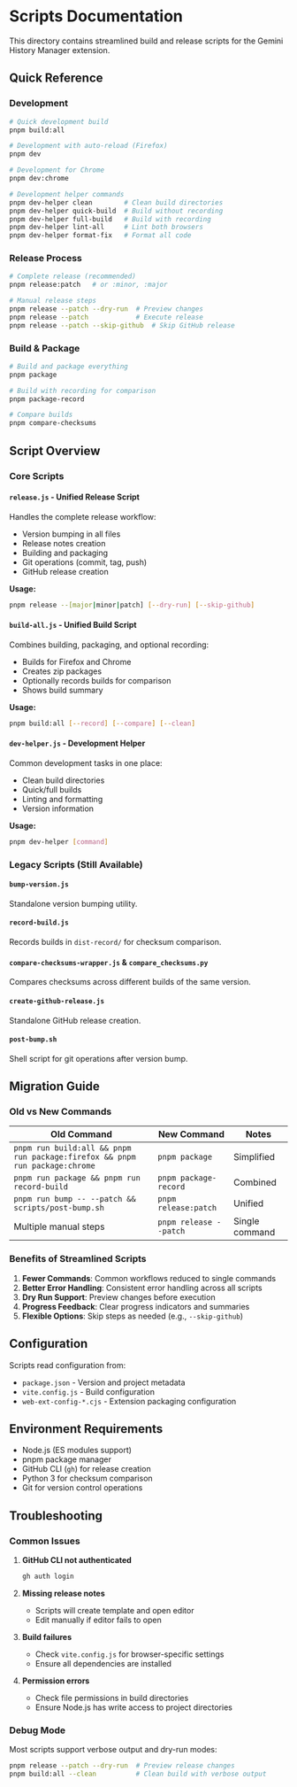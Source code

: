 # Scripts Documentation

This directory contains streamlined build and release scripts for the Gemini History Manager extension.

## Quick Reference

### Development
```bash
# Quick development build
pnpm build:all

# Development with auto-reload (Firefox)
pnpm dev

# Development for Chrome
pnpm dev:chrome

# Development helper commands
pnpm dev-helper clean        # Clean build directories
pnpm dev-helper quick-build  # Build without recording
pnpm dev-helper full-build   # Build with recording
pnpm dev-helper lint-all     # Lint both browsers
pnpm dev-helper format-fix   # Format all code
```

### Release Process
```bash
# Complete release (recommended)
pnpm release:patch   # or :minor, :major

# Manual release steps
pnpm release --patch --dry-run  # Preview changes
pnpm release --patch            # Execute release
pnpm release --patch --skip-github  # Skip GitHub release
```

### Build & Package
```bash
# Build and package everything
pnpm package

# Build with recording for comparison
pnpm package-record

# Compare builds
pnpm compare-checksums
```

## Script Overview

### Core Scripts

#### `release.js` - Unified Release Script
Handles the complete release workflow:
- Version bumping in all files
- Release notes creation
- Building and packaging
- Git operations (commit, tag, push)
- GitHub release creation

**Usage:**
```bash
pnpm release --[major|minor|patch] [--dry-run] [--skip-github]
```

#### `build-all.js` - Unified Build Script
Combines building, packaging, and optional recording:
- Builds for Firefox and Chrome
- Creates zip packages
- Optionally records builds for comparison
- Shows build summary

**Usage:**
```bash
pnpm build:all [--record] [--compare] [--clean]
```

#### `dev-helper.js` - Development Helper
Common development tasks in one place:
- Clean build directories
- Quick/full builds
- Linting and formatting
- Version information

**Usage:**
```bash
pnpm dev-helper [command]
```

### Legacy Scripts (Still Available)

#### `bump-version.js`
Standalone version bumping utility.

#### `record-build.js`
Records builds in `dist-record/` for checksum comparison.

#### `compare-checksums-wrapper.js` & `compare_checksums.py`
Compares checksums across different builds of the same version.

#### `create-github-release.js`
Standalone GitHub release creation.

#### `post-bump.sh`
Shell script for git operations after version bump.

## Migration Guide

### Old vs New Commands

| Old Command | New Command | Notes |
|-------------|-------------|-------|
| `pnpm run build:all && pnpm run package:firefox && pnpm run package:chrome` | `pnpm package` | Simplified |
| `pnpm run package && pnpm run record-build` | `pnpm package-record` | Combined |
| `pnpm run bump -- --patch && scripts/post-bump.sh` | `pnpm release:patch` | Unified |
| Multiple manual steps | `pnpm release --patch` | Single command |

### Benefits of Streamlined Scripts

1. **Fewer Commands**: Common workflows reduced to single commands
2. **Better Error Handling**: Consistent error handling across all scripts
3. **Dry Run Support**: Preview changes before execution
4. **Progress Feedback**: Clear progress indicators and summaries
5. **Flexible Options**: Skip steps as needed (e.g., `--skip-github`)

## Configuration

Scripts read configuration from:
- `package.json` - Version and project metadata
- `vite.config.js` - Build configuration
- `web-ext-config-*.cjs` - Extension packaging configuration

## Environment Requirements

- Node.js (ES modules support)
- pnpm package manager
- GitHub CLI (`gh`) for release creation
- Python 3 for checksum comparison
- Git for version control operations

## Troubleshooting

### Common Issues

1. **GitHub CLI not authenticated**
   ```bash
   gh auth login
   ```

2. **Missing release notes**
   - Scripts will create template and open editor
   - Edit manually if editor fails to open

3. **Build failures**
   - Check `vite.config.js` for browser-specific settings
   - Ensure all dependencies are installed

4. **Permission errors**
   - Check file permissions in build directories
   - Ensure Node.js has write access to project directories

### Debug Mode

Most scripts support verbose output and dry-run modes:
```bash
pnpm release --patch --dry-run  # Preview release changes
pnpm build:all --clean          # Clean build with verbose output
```